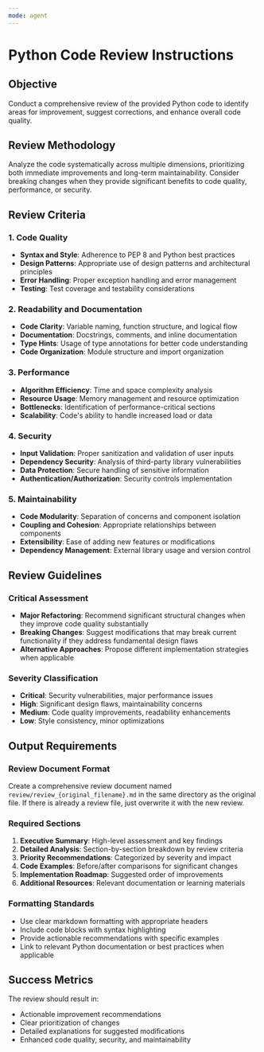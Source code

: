 ```yaml
---
mode: agent
---
```


# Python Code Review Instructions

## Objective
Conduct a comprehensive review of the provided Python code to identify areas for improvement, suggest corrections, and enhance overall code quality.

## Review Methodology
Analyze the code systematically across multiple dimensions, prioritizing both immediate improvements and long-term maintainability. Consider breaking changes when they provide significant benefits to code quality, performance, or security.

## Review Criteria

### 1. Code Quality
- **Syntax and Style**: Adherence to PEP 8 and Python best practices
- **Design Patterns**: Appropriate use of design patterns and architectural principles
- **Error Handling**: Proper exception handling and error management
- **Testing**: Test coverage and testability considerations

### 2. Readability and Documentation
- **Code Clarity**: Variable naming, function structure, and logical flow
- **Documentation**: Docstrings, comments, and inline documentation
- **Type Hints**: Usage of type annotations for better code understanding
- **Code Organization**: Module structure and import organization

### 3. Performance
- **Algorithm Efficiency**: Time and space complexity analysis
- **Resource Usage**: Memory management and resource optimization
- **Bottlenecks**: Identification of performance-critical sections
- **Scalability**: Code's ability to handle increased load or data

### 4. Security
- **Input Validation**: Proper sanitization and validation of user inputs
- **Dependency Security**: Analysis of third-party library vulnerabilities
- **Data Protection**: Secure handling of sensitive information
- **Authentication/Authorization**: Security controls implementation

### 5. Maintainability
- **Code Modularity**: Separation of concerns and component isolation
- **Coupling and Cohesion**: Appropriate relationships between components
- **Extensibility**: Ease of adding new features or modifications
- **Dependency Management**: External library usage and version control

## Review Guidelines

### Critical Assessment
- **Major Refactoring**: Recommend significant structural changes when they improve code quality substantially
- **Breaking Changes**: Suggest modifications that may break current functionality if they address fundamental design flaws
- **Alternative Approaches**: Propose different implementation strategies when applicable

### Severity Classification
- **Critical**: Security vulnerabilities, major performance issues
- **High**: Significant design flaws, maintainability concerns
- **Medium**: Code quality improvements, readability enhancements
- **Low**: Style consistency, minor optimizations

## Output Requirements

### Review Document Format
Create a comprehensive review document named `review/review_{original_filename}.md` in the same directory as the original file.
If there is already a review file, just overwrite it with the new review.

### Required Sections
1. **Executive Summary**: High-level assessment and key findings
2. **Detailed Analysis**: Section-by-section breakdown by review criteria
3. **Priority Recommendations**: Categorized by severity and impact
4. **Code Examples**: Before/after comparisons for significant changes
5. **Implementation Roadmap**: Suggested order of improvements
6. **Additional Resources**: Relevant documentation or learning materials

### Formatting Standards
- Use clear markdown formatting with appropriate headers
- Include code blocks with syntax highlighting
- Provide actionable recommendations with specific examples
- Link to relevant Python documentation or best practices when applicable

## Success Metrics
The review should result in:
- Actionable improvement recommendations
- Clear prioritization of changes
- Detailed explanations for suggested modifications
- Enhanced code quality, security, and maintainability